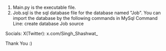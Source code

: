 1. Main.py is the executable file.
2. Job.sql is the sql database file for the database named "Job". You can import the database by the following commands in MySql Command Line:
	create database Job
	source <location of Job.sql file>

Socials:
X(Twitter): x.com/Singh_Shashwat_

Thank You :)
